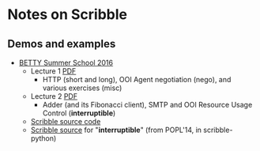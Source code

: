 # Notes on Scribble

## Demos and examples

* [BETTY Summer School 2016](http://summerschool2016.behavioural-types.eu/)
  - Lecture 1 [PDF](http://summerschool2016.behavioural-types.eu/programme/betty16a.pdf)
    - HTTP (short and long), OOI Agent negotiation (nego), and various exercises (misc)
  - Lecture 2 [PDF](http://summerschool2016.behavioural-types.eu/programme/betty16b.pdf)
    - Adder (and its Fibonacci client), SMTP and OOI Resource Usage Control (**interruptible**)
  - [Scribble source code](https://github.com/scribble/scribble-java/tree/master/scribble-demos/scrib/betty16/src/betty16)
  - [Scribble source](https://github.com/scribble/scribble-python/tree/master/test/popl14)  for "**interruptible**" (from POPL'14, in scribble-python)




